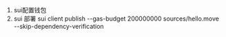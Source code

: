 1. sui配置钱包
2. sui 部署 sui client publish --gas-budget 200000000 sources/hello.move  --skip-dependency-verification